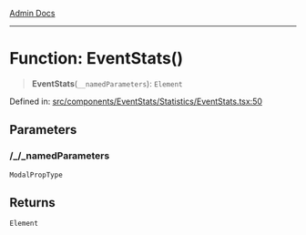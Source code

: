 [Admin Docs](/)

***

# Function: EventStats()

> **EventStats**(`__namedParameters`): `Element`

Defined in: [src/components/EventStats/Statistics/EventStats.tsx:50](https://github.com/PalisadoesFoundation/talawa-admin/blob/main/src/components/EventStats/Statistics/EventStats.tsx#L50)

## Parameters

### /_/_namedParameters

`ModalPropType`

## Returns

`Element`
